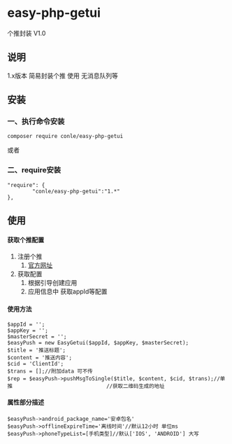 # easy-php-getui
个推封装 V1.0
## 说明
1.x版本 简易封装个推 使用
无消息队列等
## 安装

### 一、执行命令安装
```
composer require conle/easy-php-getui
```

或者

### 二、require安装

```
"require": {
        "conle/easy-php-getui":"1.*"
},
```

## 使用
#### 获取个推配置
1. 注册个推
   1. [官方网址](https://www.getui.com/)
2. 获取配置
   1. 根据引导创建应用
   2. 应用信息中 获取appId等配置

#### 使用方法
```
$appId = '';
$appKey = '';
$masterSecret = '';
$easyPush = new EasyGetui($appId, $appKey, $masterSecret);
$title = '推送标题';
$content = '推送内容';
$cid = 'ClientId';
$trans = [];//附加data 可不传
$rep = $easyPush->pushMsgToSingle($title, $content, $cid, $trans);//单推                              //获取二维码生成的地址

```
#### 属性部分描述
```
$easyPush->android_package_name='安卓包名'
$easyPush->offlineExpireTime='离线时间'//默认12小时 单位ms
$easyPush->phoneTypeList=[手机类型]//默认['IOS', 'ANDROID'] 大写

```

     


